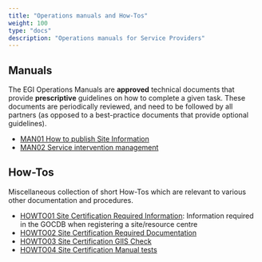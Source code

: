 ```yaml
---
title: "Operations manuals and How-Tos"
weight: 100
type: "docs"
description: "Operations manuals for Service Providers"
---
```


## Manuals

The EGI Operations Manuals are **approved** technical documents that provide
**prescriptive** guidelines on how to complete a given task. These documents are
periodically reviewed, and need to be followed by all partners (as opposed to a
best-practice documents that provide optional guidelines).

- [MAN01 How to publish Site Information](https://wiki.egi.eu/wiki/MAN01_How_to_publish_Site_Information)
- [MAN02 Service intervention management](https://wiki.egi.eu/wiki/MAN02_Service_intervention_management)

## How-Tos

Miscellaneous collection of short How-Tos which are relevant to various other
documentation and procedures.

- [HOWTO01 Site Certification Required Information](https://wiki.egi.eu/wiki/HOWTO01_Site_Certification_Required_Information):
  Information required in the GOCDB when registering a site/resource centre
- [HOWTO02 Site Certification Required Documentation](https://wiki.egi.eu/wiki/HOWTO02_Site_Certification_Required_Documentation)
- [HOWTO03 Site Certification GIIS Check](https://wiki.egi.eu/wiki/HOWTO03_Site_Certification_GIIS_Check)
- [HOWTO04 Site Certification Manual tests](https://wiki.egi.eu/wiki/HOWTO04_Site_Certification_Manual_tests)
